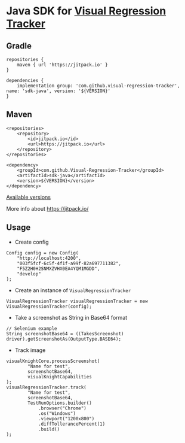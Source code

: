 # Java SDK for [Visual Regression Tracker](https://github.com/Visual-Regression-Tracker/Visual-Regression-Tracker)

## Gradle
```
repositories {
    maven { url 'https://jitpack.io' }
}
```
```
dependencies {
    implementation group: 'com.github.visual-regression-tracker', name: 'sdk-java', version: '${VERSION}'
}
```
## Maven
```
<repositories>
    <repository>
        <id>jitpack.io</id>
        <url>https://jitpack.io</url>
    </repository>
</repositories>
```
```
<dependency>
    <groupId>com.github.Visual-Regression-Tracker</groupId>
    <artifactId>sdk-java</artifactId>
    <version>${VERSION}</version>
</dependency>
```
[Available versions](https://github.com/Visual-Regression-Tracker/sdk-java/releases)

More info about https://jitpack.io/

## Usage
* Create config
```
Config config = new Config(
    "http://localhost:4200",
    "003f5fcf-6c5f-4f1f-a99f-82a697711382",
    "F5Z2H0H2SNMXZVHX0EA4YQM1MGDD",
    "develop"
);
```
* Create an instance of `VisualRegressionTracker`
```
VisualRegressionTracker visualRegressionTracker = new VisualRegressionTracker(config);
```
* Take a screenshot as String in Base64 format
```
// Selenium example
String screenshotBase64 = ((TakesScreenshot) driver).getScreenshotAs(OutputType.BASE64);
```
* Track image
```
visualKnightCore.processScreenshot(
        "Name for test",
        screenshotBase64,
        visualKnightCapabilities
);
visualRegressionTracker.track(
        "Name for test",
        screenshotBase64,
        TestRunOptions.builder()
            .browser("Chrome")
            .os("Windows")
            .viewport("1200x800")
            .diffTollerancePercent(1)
            .build()
);
```
